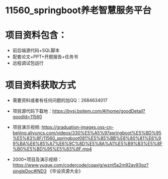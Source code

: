 #  11560_springboot养老智慧服务平台
 
# 项目资料包含：
* 前后端源代码+SQL脚本
* 配套论文+PPT+开题报告+任务书
* 远程调试包运行

# 项目资料获取方式
* 需要资料或者有任何问题的加QQ：2684634017
* 项目源代码下载地：https://bysj.bsitem.com/#/home/goodDetail?goodId=11560

* 项目演示视频:  https://graduation-images.oss-cn-beijing.aliyuncs.com/videos/330%E5%A5%97springboot%E5%BD%95%E5%83%8F/11560_springboot081%E5%85%BB%E8%80%81%E6%99%BA%E6%85%A7%E6%9C%8D%E5%8A%A1%E5%B9%B3%E5%8F%B0%E5%BD%95%E5%83%8F.mp4


* 2000+项目及演示视频：https://www.yuque.com/codercode/cqaxlg/wznt5a2m92ay93gz?singleDoc#lND3 《毕设资源大全》






